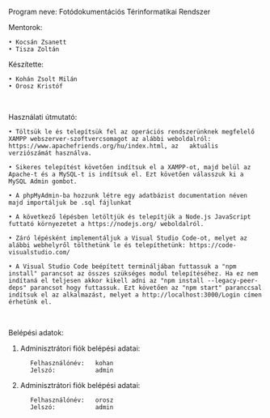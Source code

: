 Program neve: Fotódokumentációs Térinformatikai Rendszer

Mentorok:

    • Kocsán Zsanett
    • Tisza Zoltán

Készítette:

    • Kohán Zsolt Milán
    • Orosz Kristóf
    

<br />                         
														         
Használati útmutató:

    • Töltsük le és telepítsük fel az operációs rendszerünknek megfelelő XAMPP webszerver-szoftvercsomagot az alábbi weboldalról: https://www.apachefriends.org/hu/index.html, az   aktuális verziószámát használva.

    • Sikeres telepítést követően indítsuk el a XAMPP-ot, majd belül az Apache-t és a MySQL-t is indítsuk el. Ezt követően válasszuk ki a MySQL Admin gombot.

    • A phpMyAdmin-ba hozzunk létre egy adatbázist documentation néven majd importáljuk be .sql fájlunkat
    
    • A következő lépésben letöltjük és telepítjük a Node.js JavaScript futtató környezetet a https://nodejs.org/ weboldalról.

    • Záró lépésként implementáljuk a Visual Studio Code-ot, melyet az alábbi webhelyről tölthetünk le és telepíthetünk: https://code-visualstudio.com/

    • A Visual Studio Code beépített termináljában futtassuk a "npm install" parancsot az összes szükséges modul telepítéséhez. Ha ez nem indítaná el teljesen akkor kikell adni az "npm install --legacy-peer-deps" parancsot hogy futtassuk. Ezt követően az "npm start" paranccsal indítsuk el az alkalmazást, melyet a http://localhost:3000/Login címen érhetünk el.


<br />     

Belépési adatok:

1. Adminisztrátori fiók belépési adatai:
```
      Felhasználónév:   kohan
      Jelszó:           admin
```

2. Adminisztrátori fiók belépési adatai:
```
      Felhasználónév:   orosz
      Jelszó:           admin
```


<br /> 